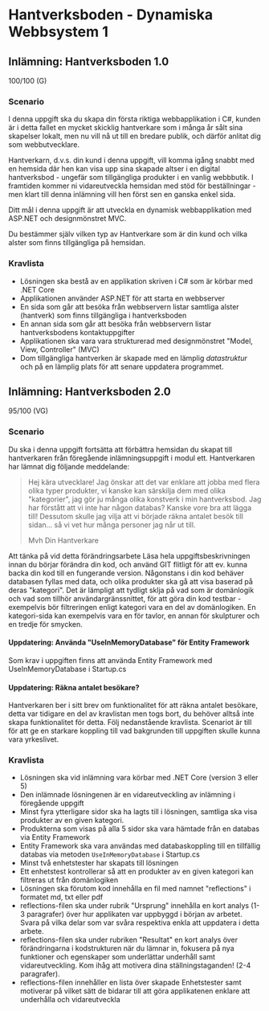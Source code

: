 # Hantverksboden - Dynamiska Webbsystem 1
## Inlämning: Hantverksboden 1.0 
100/100 (G)
### Scenario
I denna uppgift ska du skapa din första riktiga webbapplikation i C#, kunden är i detta fallet en mycket skicklig hantverkare som i många år sålt sina skapelser lokalt, men nu vill nå ut till en bredare publik, och därför anlitat dig som webbutvecklare.

Hantverkarn, d.v.s. din kund i denna uppgift, vill komma igång snabbt med en hemsida där hen kan visa upp sina skapade altser i en digital hantverksbod - ungefär som tillgängliga produkter i en vanlig webbbutik. I framtiden kommer ni vidareutveckla hemsidan med stöd för beställningar - men klart till denna inlämning vill hen först sen en ganska enkel sida.

Ditt mål i denna uppgift är att utveckla en dynamisk webbapplikation med ASP.NET och designmönstret MVC.

Du bestämmer själv vilken typ av Hantverkare som är din kund och vilka alster som finns tillgängliga på hemsidan.
### Kravlista
* Lösningen ska bestå av en applikation skriven i C# som är körbar med .NET Core
* Applikationen använder ASP.NET för att starta en webbserver
* En sida som går att besöka från webbservern listar samtliga alster (hantverk) som finns tillgängliga i hantverksboden
* En annan sida som går att besöka från webbservern listar hantverksbodens kontaktuppgifter
* Applikationen ska vara vara strukturerad med designmönstret "Model, View, Controller" (MVC)
* Dom tillgängliga hantverken är skapade med en lämplig *datastruktur* och på en lämplig plats för att senare uppdatera programmet.

## Inlämning: Hantverksboden 2.0
95/100 (VG)
### Scenario
Du ska i denna uppgift fortsätta att förbättra hemsidan du skapat till hantverkaren från föregående inlämningsuppgift i modul ett. Hantverkaren har lämnat dig följande meddelande:
> Hej kära utvecklare! 
> Jag önskar att det var enklare att jobba med flera olika typer produkter, vi kanske kan särskilja dem med olika "kategorier", jag gör ju många olika konstverk i min hantverksbod. Jag har förstått att vi inte har någon databas? Kanske vore bra att lägga till! Dessutom skulle jag vilja att vi började räkna antalet besök till sidan... så vi vet hur många personer jag når ut till.
> 
> Mvh Din Hantverkare

Att tänka på vid detta förändringsarbete
Läsa hela uppgiftsbeskrivningen innan du börjar förändra din kod, och använd GIT flitligt för att ev. kunna backa din kod till en fungerande version. Någonstans i din kod behäver databasen fyllas med data, och olika produkter ska gå att visa baserad på deras "kategori". Det är lämpligt att tydligt sklja på vad som är domänlogik och vad som tillhör användargränssnittet, för att göra din kod testbar - exempelvis bör filtreringen enligt kategori vara en del av domänlogiken. En kategori-sida kan exempelvis vara en för tavlor, en annan för skulpturer och en tredje för smycken.

#### Uppdatering: Använda "UseInMemoryDatabase" för Entity Framework
Som krav i uppgiften finns att använda Entity Framework med UseInMemoryDatabase i Startup.cs
#### Uppdatering: Räkna antalet besökare?
Hantverkaren ber i sitt brev om funktionalitet för att räkna antalet besökare, detta var tidigare en del av kravlistan men togs bort, du behöver alltså inte skapa funktionalitet för detta. Följ nedanstående kravlista. Scenariot är till för att ge en starkare koppling till vad bakgrunden till uppgiften skulle kunna vara yrkeslivet.
### Kravlista
* Lösningen ska vid inlämning vara körbar med .NET Core (version 3 eller 5)
* Den inlämnade lösningenen är en vidareutveckling av inlämning i föregående uppgift
* Minst fyra ytterligare sidor ska ha lagts till i lösningen, samtliga ska visa produkter av en given kategori.
* Produkterna som visas på alla 5 sidor ska vara hämtade från en databas via Entity Framework
* Entity Framework ska vara användas med databaskoppling till en tillfällig databas via metoden `UseInMemoryDatabase` i Startup.cs
* Minst två enhetstester har skapats till lösningen
* Ett enhetstest kontrollerar så att en produkter av en given kategori kan filtreras ut från domänlogiken
* Lösningen ska förutom kod innehålla en fil med namnet "reflections" i formatet md, txt eller pdf
* reflections-filen ska under rubrik "Ursprung" innehålla en kort analys (1-3 paragrafer) över hur applikaten var uppbyggd i början av arbetet. Svara på vilka delar som var svåra respektiva enkla att uppdatera i detta arbete.
* reflections-filen ska under rubriken "Resultat" en kort analys över förändringarna i kodstrukturen när du lämnar in, fokusera på nya funktioner och egenskaper som underlättar underhåll samt vidareutveckling. Kom ihåg att motivera dina ställningstaganden! (2-4 paragrafer).
* reflections-filen innehåller en lista över skapade Enhetstester samt motiverar på vilket sätt de bidarar till att göra applikatenen enklare att underhålla och vidareutveckla
